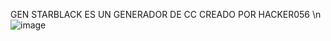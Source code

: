 GEN STARBLACK ES UN GENERADOR DE CC CREADO POR HACKER056 \n
![image](https://github.com/user-attachments/assets/fe4a09e1-e72c-40a8-9a55-68910b100eeb)
